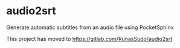 # audio2srt

Generate automatic subtitles from an audio file using PocketSphinx

This project has moved to https://gitlab.com/RunasSudo/audio2srt
